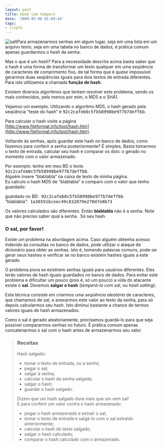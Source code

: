 ```yaml
---
layout: post
title: Hash com tempero
date: '2009-05-08 01:09:44'
tags:
- cripto
---
```



![salt](http://pubs.usgs.gov/of/1998/of98-805/lessons/chpt6/shaker.gif "WikiImage")Para armazenarmos senhas em algum lugar, seja em uma lista em um arquivo texto, seja em uma tabela no banco de dados, é prática comum apenas guardarmos o *hash* da senha.

Mas o que é um *hash*? Para a necessidade descrita acima basta saber que o hash é uma forma de transformar um texto qualquer em uma seqüência de caracteres de comprimento fixo, de tal forma que é *quase* impossível gerarmos duas seqüências iguais para dois textos de entrada diferentes. Para isto utilizamos a chamada **função de hash**.

Existem diversos algoritmos que tentam resolver este problema, sendo os mais conhecidos, pelo menos por mim, o MD5 e o SHA1.

Vejamos um exemplo. Utilizando o algoritmo MD5, o hash gerado pela seqüência “teste do hash” é <tt>92c2cafeb0c5fb58998be977b7deffbb</tt>.

Para calcular o hash visite a página [http://www.fileformat.info/tool/hash.htm](http://www.fileformat.info/tool/hash.htm).

Voltando às senhas, após guardar este hash no banco de dados, como fazemos para conferir a senha posteriormente? É simples, Basta tomarmos o texto de entrada, calcular seu hash e comparar os dois: o gerado no momento com o valor armazenado.

Por exemplo: tenho em meu BD o texto <tt>92c2cafeb0c5fb58998be977b7deffbb</tt>.  
 Alguém insere “blablabla” na caixa de texto de minha página.  
 Eu calculo o hash MD5 de “blablabla” e comparo com o valor que tenho guardado:

guardado no BD:  <tt>92c2cafeb0c5fb58998be977b7deffbb</tt>  
 “blablabla”:  <tt>1a36591bceec49c832079e270d7e8b73</tt>

Os valores calculados são diferentes. Então **blablabla** não é a senha. Note que não preciso saber qual a senha.  Só seu hash.

### O sal, por favor!

Existe um problema na abordagem acima. Caso alguém obtenha acesso indevido às consultas no banco de dados, pode utilizar o ataque de dicionário para obter as senhas. Isto é, tomando palavras comuns, pode-se gerar seus hashes e verificar se no banco existem hashes iguais a este gerado.

O problema piora se existirem senhas iguais para usuários diferentes. Eles terão valores de hash iguais guardados no banco de dados. Para evitar este problema e dificultar um pouco (pois é, só um pouco) a vida do atacante existe o **sal**. Devemos **salgar o hash** (*temperá-lo com sal*, ou *hash salting*).

Esta técnica consiste em criarmos uma *seqüência aleatória* de caracteres, que chamamos de *sal*, e anexarmos este valor ao texto da senha, para só depois calcularmos seu hash. Isto diminui bastante a chance de termos valores iguais de hash armazenados.

Como o sal é gerado aleatoriamente, precisamos guardá-lo para que seja possível compararmos senhas no futuro. É prática comum apenas concatenarmos o sal com o hash antes de armazenarmos seu valor.

> ### Receitas
> 
> Hash salgado:
> 
> - tomar o texto de entrada, ou a senha;
> - pegar o sal;
> - salgar a senha;
> - calcular o hash da senha salgada;
> - salgar o hash;
> - guardar o hash salgado.
> 
> Dizem que um hash salgado dura mais que um sem sal!  
>  E para conferir um valor contra o hash armazenado:
> 
> - pegar o hash armazenado e extrair o sal;
> - tomar o texto de entrada e salgá-lo com o sal extraído anteriormente;
> - calcular o hash do texto salgado;
> - salgar o hash calculado;
> - comparar o hash calculado com o armazenado.


